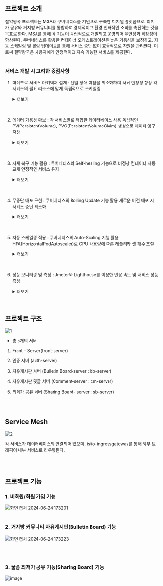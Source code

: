 ## 프로젝트 소개

절약왕국 프로젝트는 MSA와 쿠버네티스를 기반으로 구축한 디지털 플랫폼으로, 최저가 공유와 거지방 커뮤니티를 통합하여 경제적이고 환경 친화적인 소비를 촉진하는 것을 목표로 한다. MSA를 통해 각 기능이 독립적으로 개발되고 운영되어 유연성과 확장성이 향상된다. 쿠버네티스를 활용한 컨테이너 오케스트레이션은 높은 가용성을 보장하고, 자동 스케일링 및 롤링 업데이트를 통해 서비스 중단 없이 효율적으로 자원을 관리한다. 이로써 절약왕국은 사용자에게 안정적이고 지속 가능한 서비스를 제공한다.
<br></br>

### 서비스 개발 시 고려한 중점사항
1. 마이크로 서비스 아키텍처 설계 : 단일 장애 지점을 최소화하여 서버 안정성 향상 각 서비스의 필요 리소스에 맞게 독립적으로 스케일링
    <details>
    <summary>더보기</summary>

    <!--summary 아래 빈칸 공백 두고 내용을 적는공간-->
   ![스크린샷 2024-06-12 173706](https://github.com/j-ra1n/MSA_Thrift_Kingdom/assets/118893707/7b4afb4c-9888-4eaf-acf2-b48a07e70a6b)

   
     - Kubernetes 클러스터를 활용하여 애플리케이션을 배포하고 관리한다. 
     - 클러스터는 마스터 노드 1개와 워커 노드 2개로 이루어져 있으며, 이를 통해 애플리케이션의 배포, 확장, 관리, 복구 등의 오케스트레이션을 자동화한다. 
    <br></br>
    
    ![KakaoTalk_20240612_183056773](https://github.com/j-ra1n/MSA_Thrift_Kingdom/assets/118893707/4b6b2eb1-df55-4d5e-8c21-f071675a91bf)
   
    - 클러스터의 전체 파드 목록을 보여준다. 
    </details>
    <br></br>

2. 데이터 가용성 확보 : 각 서비스별로 적합한 데이터베이스 사용 독립적인 PV(PersistentVolume), PVC(PersistentVolumeClaim) 생성으로 데이터 영구 저장
    <details>
    <summary>더보기</summary>

    <!--summary 아래 빈칸 공백 두고 내용을 적는공간-->
   ![제목 없음](https://github.com/j-ra1n/MSA_Thrift_Kingdom/assets/118893707/0e81e39a-1886-4c31-94c2-f6f22223a9bb)



    - 데이터의 영속성 보장과 유연한 스토리지 할당을 위해 Persistent Volume (PV)과 Persistent Volume Claim (PVC)를 사용한다.
    - 이를 통해 애플리케이션 재시작 시에도 데이터를 안전하게 유지하고, 필요한 스토리지를 동적으로 요청할 수 있다. 

    </details>
    <br></br>
    
3. 자체 복구 기능 활용 : 쿠버네티스의 Self-healing 기능으로 비정상 컨테이너 자동 교체 안정적인 서비스 유지

    <details>
    <summary>더보기</summary>

    <!--summary 아래 빈칸 공백 두고 내용을 적는공간-->
   ![image](https://github.com/j-ra1n/MSA_Thrift_Kingdom/assets/118893707/86bf8ecb-7d0d-4d7a-a379-b053fc268eb0)

    - initialDelaySeconds: 컨테이너가 시작된 후 처음 상태 확인을 시작하기 전 대기 시간을 60초로 설정한다. 
    - periodSeconds: 상태 확인 주기는 30초로 설정한다.  
    - 이 설정을 통해 Kubernetes는 컨테이너가 비정상적인 상태일 때 자동으로 재시작하여 서비스의 가용성과 안정성을 보장한다.

    </details>
     <br></br>
    
4. 무중단 배포 구현 : 쿠버네티스의 Rolling Update 기능 활용 새로운 버전 배포 시 서비스 중단 최소화 

    <details>
    <summary>더보기</summary>

    <!--summary 아래 빈칸 공백 두고 내용을 적는공간-->
   
    ![image](https://github.com/j-ra1n/MSA_Thrift_Kingdom/assets/118893707/19cda09f-9d92-4861-8622-dbfae02505ac)



   
   
    - RollingUpdate: Deployment의 업데이트 전략으로 롤링 업데이트를 사용함을 지정한다.
    - maxUnavailable: 업데이트 과정에서 최대 몇 개의 파드가 동시에 중단될 수 있는지를 지정합니다. 여기서는 1개 파드가 중단될 수 있음을 의미한다. 
    - maxSurge: 업데이트 과정에서 최대 몇 개의 파드를 추가로 생성할 수 있는지를 지정합니다. 여기서는 1개 파드를 추가로 생성할 수 있음을 의미한다. 
    - 이렇게 하면 서비스 중단을 최소화하면서 새로운 버전으로 안전하게 업데이트할 수 있다. 

    </details>
    <br></br>
    
6. 자동 스케일링 적용 : 쿠버네티스의 Auto-Scaling 기능 활용 HPA(HorizontalPodAutoscaler)로 CPU 사용량에 따른 레플리카 셋 개수 조절

    <details>
    <summary>더보기</summary>

    <!--summary 아래 빈칸 공백 두고 내용을 적는공간-->
   ![image](https://github.com/j-ra1n/MSA_Thrift_Kingdom/assets/118893707/ee103a61-88b8-42a1-a9bc-96885ca407d8)



    - Kubernetes 클러스터에서 자동 스케일링을 구현했다. 이 설정을 통해 파드 수는 부하에 따라 자동으로 조정된다.
    - 최소 파드 수는 3개, 최대 파드 수는 50개로 제한되며, CPU 사용률이 평균 50%가 되도록 파드 수를 조정한다.
    - 이를 통해 애플리케이션의 부하에 따라 효율적인 리소스 사용이 보장된다.
    <br></br>
    ![화면 캡처 2024-06-24 180548](https://github.com/rndudals/MSA_Project/assets/102203336/068d04d6-cc8d-427a-ad24-20a41d3bfad1)

    - HPA가 CPU 사용률에 따라 Replicas수를 조정하는 과정 이다.
    - 부하가 증가할 때 Replicas 수가 동적으로 늘어난다.
    </details>
    <br></br
    
7. 성능 모니터링 및 측정 : Jmeter와 Lighthouse를 이용한 반응 속도 및 서비스 성능 측정

    <details>
    <summary>더보기</summary>

    <!--summary 아래 빈칸 공백 두고 내용을 적는공간-->
   ![제목 없음 (1)](https://github.com/j-ra1n/MSA_Thrift_Kingdom/assets/118893707/f66021c5-7e91-4b2e-9f16-cb9cc2e19250)


    - 초당 500명이 동시 접속했을 때의 성능 테스트 결과이다. 

    </details>
    <br></br>




## 프로젝트 구조
![1](https://github.com/rndudals/MSA_Project/assets/102203336/b9c01d9c-2061-469c-a398-a8078146407d)

- 총 5개의 서버
1. Front – Server(front-server)

2. 인증 서버 (auth-server)

3. 자유게시판 서버 (Bulletin Board-server : bb-server)

4. 자유게시판 댓글 서버 (Comment-server : cm-server)

5. 최저가 공유 서버 (Sharing Board- server : sb-server)

<br></br>

## Service Mesh
![2](https://github.com/rndudals/MSA_Project/assets/102203336/5a8390f2-6f1b-4edd-a76f-1119ed963d04)

각 서비스가 데이터베이스와 연결되어 있으며, istio-ingressgateway를 통해 외부 트래픽이 내부 서비스로 라우팅된다. 

<br></br>


## 프로젝트 기능

### 1. 비회원/회원 가입 기능
![화면 캡처 2024-06-24 173201](https://github.com/rndudals/MSA_Project/assets/102203336/6380a198-a280-4471-972c-1fbc974a2eca)
<br></br>

### 2. 거지방 커뮤니티 자유게시판(Bulletin Board) 기능
![화면 캡처 2024-06-24 173223](https://github.com/rndudals/MSA_Project/assets/102203336/08220c47-1f9f-460e-a3f2-ff6cb10b8cfc)

<br></br>
### 3. 물품 최저가 공유 기능(Sharing Board) 기능
![image](https://github.com/j-ra1n/MSA_Thrift_Kingdom/assets/118893707/73e66d32-9a08-4e9c-92e8-f55409c907d5)


